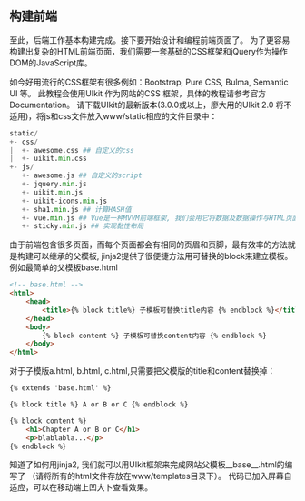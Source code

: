 ## 构建前端

至此，后端工作基本构建完成。接下要开始设计和编程前端页面了。
为了更容易构建出复杂的HTML前端页面，我们需要一套基础的CSS框架和jQuery作为操作DOM的JavaScript库。

如今好用流行的CSS框架有很多例如：Bootstrap, Pure CSS, Bulma, Semantic UI 等。
此教程会使用UIkit 作为网站的CSS 框架，具体的教程请参考官方Documentation。
请下载UIkit的最新版本(3.0.0或以上，廖大用的UIkit 2.0 将不适用)，将js和css文件放入www/static相应的文件目录中：

```python
static/
+- css/
|  +- awesome.css ## 自定义的css
|  +- uikit.min.css
+- js/
   +- awesome.js ## 自定义的script
   +- jquery.min.js
   +- uikit.min.js
   +- uikit-icons.min.js
   +- sha1.min.js ## 计算HASH值
   +- vue.min.js ## Vue是一种MVVM前端框架, 我们会用它将数据及数据操作与HTML页面显示联系起来
   +- sticky.min.js ## 实现黏性布局
```

由于前端包含很多页面，而每个页面都会有相同的页眉和页脚，最有效率的方法就是构建可以继承的父模板, 
jinja2提供了很便捷方法用可替换的block来建立模板。例如最简单的父模板base.html

```html
<!-- base.html -->
<html>
    <head>
        <title>{% block title%} 子模板可替换title内容 {% endblock %}</title>
    </head>
    <body>
        {% block content %} 子模板可替换content内容 {% endblock %}
    </body>
</html>
```

对于子模版a.html, b.html, c.html,只需要把父模版的title和content替换掉：

```html
{% extends 'base.html' %}

{% block title %} A or B or C {% endblock %}

{% block content %}
    <h1>Chapter A or B or C</h1>
    <p>blablabla...</p>
{% endblock %}
```

知道了如何用jinja2, 我们就可以用UIkit框架来完成网站父模板__base__.html的编写了
（请将所有的html文件存放在www/templates目录下）。
代码已加入屏幕自适应，可以在移动端上凹大卜查看效果。
